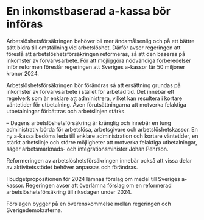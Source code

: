 # En inkomstbaserad a-kassa bör införas

Arbetslöshetsförsäkringen behöver bli mer ändamålsenlig och på ett bättre sätt bidra till omställning vid arbetslöshet. Därför avser regeringen att föreslå att arbetslöshetsförsäkringen reformeras, så att den baseras på inkomster av förvärvsarbete. För att möjliggöra nödvändiga förberedelser inför reformen föreslår regeringen att Sveriges a-kassor får 50 miljoner kronor 2024.

Arbetslöshetsförsäkringen bör förändras så att ersättning grundas på inkomster av förvärvsarbete i stället för arbetad tid. Det innebär ett regelverk som är enklare att administrera, vilket kan resultera i kortare väntetider för utbetalning. Även förutsättningarna att motverka felaktiga utbetalningar förbättras och arbetslinjen stärks.

– Dagens arbetslöshetsförsäkring är krånglig och innebär en tung administrativ börda för arbetslösa, arbetsgivare och arbetslöshetskassor. En ny a-kassa bedöms leda till enklare administration och kortare väntetider, en stärkt arbetslinje och större möjligheter att motverka felaktiga utbetalningar, säger arbetsmarknads- och integrationsminister Johan Pehrson.

Reformeringen av arbetslöshetsförsäkringen innebär också att vissa delar av aktivitetsstödet behöver anpassas och förändras.

I budgetpropositionen för 2024 lämnas förslag om medel till Sveriges a-kassor. Regeringen avser att överlämna förslag om en reformerad arbetslöshetsförsäkring till riksdagen under 2024.

Förslagen bygger på en överenskommelse mellan regeringen och Sverigedemokraterna.

